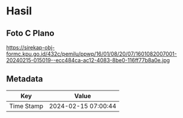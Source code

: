 # Hasil

## Foto C Plano

https://sirekap-obj-formc.kpu.go.id/432c/pemilu/ppwp/16/01/08/20/07/1601082007001-20240215-015019--ecc484ca-ac12-4083-8be0-116ff77b8a0e.jpg


## Metadata

| Key        | Value               |
| ---------- | ------------------- |
| Time Stamp | 2024-02-15 07:00:44 |



